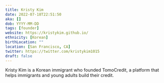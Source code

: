 ```yaml
---
title: Kristy Kim
date: 2022-07-18T22:51:50
aka: []
dob: YYYY-MM-DD
tags: [founder]
website: https://kristykim.github.io/
ethnicity: [Korean]
birthLocation: ""
location: [San Francisco, CA]
twitter: https://twitter.com/kristykim1015
draft: false
---
```


Kristy Kim is a Korean immigrant who founded TomoCredit, a platform that helps
immigrants and young adults build their credit.
